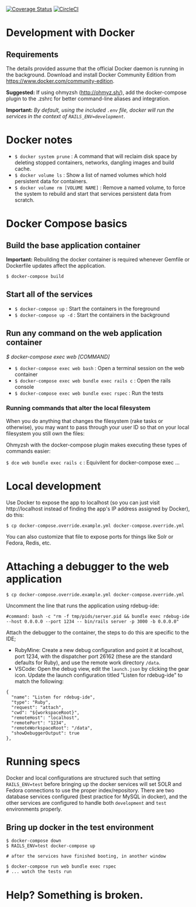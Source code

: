 [![Coverage Status](https://coveralls.io/repos/github/osulp/Easydeposit2/badge.svg?branch=master)](https://coveralls.io/github/osulp/Easydeposit2?branch=master)
[![CircleCI](https://circleci.com/gh/osulp/Easydeposit2/tree/master.svg?style=svg)](https://circleci.com/gh/osulp/Easydeposit2/tree/master)

# Development with Docker

## Requirements

The details provided assume that the official Docker daemon is running in the background. Download and install Docker Community Edition from https://www.docker.com/community-edition.

**Suggested:** If using ohmyzsh (http://ohmyz.sh/), add the docker-compose plugin to the .zshrc for better command-line aliases and integration.

**Important:** _By default, using the included `.env` file, docker will run the services in the context of `RAILS_ENV=development`_.

# Docker notes

- `$ docker system prune` : A command that will reclaim disk space by deleting stopped containers, networks, dangling images and build cache.
- `$ docker volume ls` : Show a list of named volumes which hold persistent data for containers.
- `$ docker volume rm [VOLUME NAME]` : Remove a named volume, to force the system to rebuild and start that services persistent data from scratch.

# Docker Compose basics

## Build the base application container

**Important:** Rebuilding the docker container is required whenever Gemfile or Dockerfile updates affect the application.

`$ docker-compose build`

## Start all of the services

- `$ docker-compose up` : Start the containers in the foreground
- `$ docker-compose up -d` : Start the containers in the background

## Run any command on the web application container

_$ docker-compose exec web [COMMAND]_

- `$ docker-compose exec web bash` : Open a terminal session on the web container
- `$ docker-compose exec web bundle exec rails c` : Open the rails console
- `$ docker-compose exec web bundle exec rspec` : Run the tests

### Running commands that alter the local filesystem

When you do anything that changes the filesystem (rake tasks or otherwise), you may want to pass through your user ID so that on your local filesystem you still own the files:

Ohmyzsh with the docker-compose plugin makes executing these types of commands easier:

`$ dce web bundle exec rails c` : Equivilent for docker-compose exec ...

# Local development

Use Docker to expose the app to localhost (so you can just visit http://localhost instead of finding the app's IP address assigned by Docker), do this:

`$ cp docker-compose.override.example.yml docker-compose.override.yml`

You can also customize that file to expose ports for things like Solr or Fedora, Redis, etc.

# Attaching a debugger to the web application

`$ cp docker-compose.override.example.yml docker-compose.override.yml`

Uncomment the line that runs the application using rdebug-ide:

`#command: bash -c "rm -f tmp/pids/server.pid && bundle exec rdebug-ide --host 0.0.0.0 --port 1234 -- bin/rails server -p 3000 -b 0.0.0.0"`

Attach the debugger to the container, the steps to do this are specific to the IDE;

- RubyMine: Create a new debug configuration and point it at localhost, port 1234, with the dispatcher port 26162 (these are the standard defaults for Ruby), and use the remote work directory `/data`.
- VSCode: Open the debug view, edit the `launch.json` by clicking the gear icon. Update the launch configuration titled "Listen for rdebug-ide" to match the following:

```
{
  "name": "Listen for rdebug-ide",
  "type": "Ruby",
  "request": "attach",
  "cwd": "${workspaceRoot}",
  "remoteHost": "localhost",
  "remotePort": "1234",
  "remoteWorkspaceRoot": "/data",
  "showDebuggerOutput": true
},
```

# Running specs

Docker and local configurations are structured such that setting `RAILS_ENV=test` before bringing up the docker services will set SOLR and Fedora connections to use the proper index/repository. There are two database services configured (best practice for MySQL in docker), and the other services are configured to handle both `development` and `test` environments properly.

## Bring up docker in the test environment

```
$ docker-compose down
$ RAILS_ENV=test docker-compose up

# after the services have finished booting, in another window

$ docker-compose run web bundle exec rspec
# ... watch the tests run
```

# Help? Something is broken.
